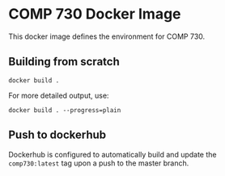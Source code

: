 # COMP 730 Docker Image

This docker image defines the environment for COMP 730.

## Building from scratch

`docker build .`

For more detailed output, use:

`docker build . --progress=plain`

## Push to dockerhub

Dockerhub is configured to automatically build and update the
`comp730:latest` tag upon a push to the master branch.
